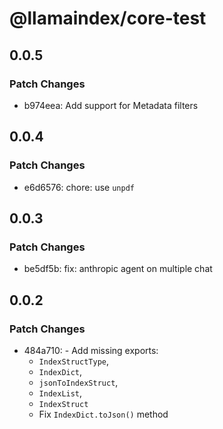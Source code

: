 # @llamaindex/core-test

## 0.0.5

### Patch Changes

- b974eea: Add support for Metadata filters

## 0.0.4

### Patch Changes

- e6d6576: chore: use `unpdf`

## 0.0.3

### Patch Changes

- be5df5b: fix: anthropic agent on multiple chat

## 0.0.2

### Patch Changes

- 484a710: - Add missing exports:
  - `IndexStructType`,
  - `IndexDict`,
  - `jsonToIndexStruct`,
  - `IndexList`,
  - `IndexStruct`
  - Fix `IndexDict.toJson()` method
